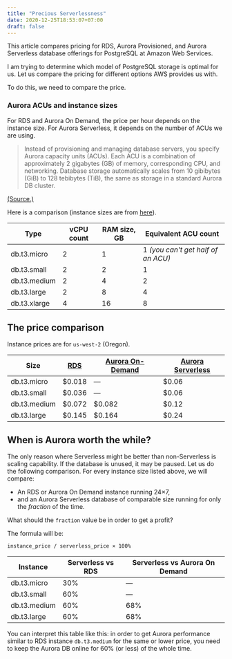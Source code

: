 ```yaml
---
title: "Precious Serverlessness"
date: 2020-12-25T18:53:07+07:00
draft: false
---
```


This article compares pricing for RDS, Aurora Provisioned, and Aurora Serverless database offerings for PostgreSQL at Amazon Web Services.

<!--more-->

I am trying to determine which model of PostgreSQL storage is optimal for us. Let us compare the pricing for different options AWS provides us with.

To do this, we need to compare the price.

### Aurora ACUs and instance sizes

For RDS and Aurora On Demand, the price per hour depends on the instance size. For Aurora Serverless, it depends on the number of ACUs we are using.

> Instead of provisioning and managing database servers, you specify Aurora capacity units (ACUs). Each ACU is a combination of approximately 2 gigabytes (GB) of memory, corresponding CPU, and networking. Database storage automatically scales from 10 gibibytes (GiB) to 128 tebibytes (TiB), the same as storage in a standard Aurora DB cluster.

[(Source.)](https://docs.aws.amazon.com/AmazonRDS/latest/AuroraUserGuide/aurora-serverless.how-it-works.html)

Here is a comparison (instance sizes are from [here](https://aws.amazon.com/rds/instance-types/)).

| Type         | vCPU count | RAM size, GB | Equivalent ACU count               |
| ------------ | ---------- | ------------ | ---------------------------------- |
| db.t3.micro  | 2          | 1            | 1 *(you can't get half of an ACU)* |
| db.t3.small  | 2          | 2            | 1                                  |
| db.t3.medium | 2          | 4            | 2                                  |
| db.t3.large  | 2          | 8            | 4                                  |
| db.t3.xlarge | 4          | 16           | 8                                  |

## The price comparison

Instance prices are for `us-west-2` (Oregon).

| Size         | [RDS](https://aws.amazon.com/rds/postgresql/pricing/) | [Aurora On-Demand](https://aws.amazon.com/rds/aurora/pricing/) | [Aurora Serverless](https://aws.amazon.com/rds/aurora/pricing/) |
| ------------ | ----------------------------------------------------- | ------------------------------------------------------------ | ------------------------------------------------------------ |
| db.t3.micro  | $0.018                                                | —                                                            | $0.06                                                        |
| db.t3.small  | $0.036                                                | —                                                            | $0.06                                                        |
| db.t3.medium | $0.072                                                | $0.082                                                       | $0.12                                                        |
| db.t3.large  | $0.145                                                | $0.164                                                       | $0.24                                                        |

## When is Aurora worth the while?

The only reason where Serverless might be better than non-Serverless is scaling capability. If the database is unused, it may be paused. Let us do the following comparison. For every instance size listed above, we will compare:

- An RDS or Aurora On Demand instance running 24×7,
- and an Aurora Serverless database of comparable size running for only the *fraction* of the time.

What should the `fraction` value be in order to get a profit?

The formula will be:

```
instance_price / serverless_price × 100%
```

| Instance     | Serverless vs RDS | Serverless vs Aurora On Demand |
| ------------ | ----------------- | ------------------------------ |
| db.t3.micro  | 30%               | —                              |
| db.t3.small  | 60%               | —                              |
| db.t3.medium | 60%               | 68%                            |
| db.t3.large  | 60%               | 68%                            |

You can interpret this table like this: in order to get Aurora performance similar to RDS instance `db.t3.medium` for the same or lower price, you need to keep the Aurora DB online for 60% (or less) of the whole time.
